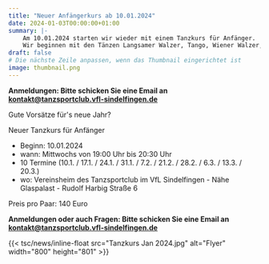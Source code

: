 ```yaml
---
title: "Neuer Anfängerkurs ab 10.01.2024"
date: 2024-01-03T00:00:00+01:00
summary: |-
    Am 10.01.2024 starten wir wieder mit einem Tanzkurs für Anfänger.
    Wir beginnen mit den Tänzen Langsamer Walzer, Tango, Wiener Walzer, Quickstep, ChaChaCha, Rumba, Jive und Discofox.
draft: false
# Die nächste Zeile anpassen, wenn das Thumbnail eingerichtet ist
image: thumbnail.png
---
```


**Anmeldungen: Bitte schicken Sie eine Email an kontakt@tanzsportclub.vfl-sindelfingen.de**

Gute Vorsätze für's neue Jahr?

Neuer Tanzkurs für Anfänger

- Beginn: 10.01.2024
- wann: Mittwochs von 19:00 Uhr bis 20:30 Uhr
- 10 Termine (10.1. / 17.1. / 24.1. / 31.1. / 7.2. / 21.2. / 28.2. / 6.3. / 13.3. / 20.3.)
- wo: Vereinsheim des Tanzsportclub im VfL Sindelfingen - Nähe Glaspalast - Rudolf Harbig Straße 6

Preis pro Paar: 140 Euro

**Anmeldungen oder auch Fragen: Bitte schicken Sie eine Email an kontakt@tanzsportclub.vfl-sindelfingen.de**

<!-- Das ist ein einzelnes Bild: -->
{{< tsc/news/inline-float src="Tanzkurs Jan 2024.jpg" alt="Flyer" width="800" height="801" >}}

